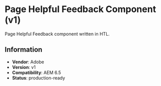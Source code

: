 <!--
Copyright 2022 Adobe Systems Incorporated

Licensed under the Apache License, Version 2.0 (the "License");
you may not use this file except in compliance with the License.
You may obtain a copy of the License at

    http://www.apache.org/licenses/LICENSE-2.0

Unless required by applicable law or agreed to in writing, software
distributed under the License is distributed on an "AS IS" BASIS,
WITHOUT WARRANTIES OR CONDITIONS OF ANY KIND, either express or implied.
See the License for the specific language governing permissions and
limitations under the License.
-->
Page Helpful Feedback Component (v1)
====
Page Helpful Feedback component written in HTL.


## Information
* **Vendor**: Adobe
* **Version**: v1
* **Compatibility**: AEM 6.5
* **Status**: production-ready
